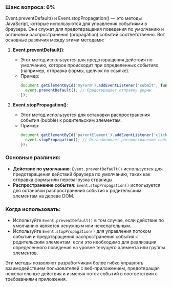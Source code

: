 ### Шанс вопроса: 6%

Event.preventDefault() и Event.stopPropagation() — это методы JavaScript, которые используются для управления событиями в браузере. Они служат для предотвращения поведения по умолчанию и остановки распространения (propagation) событий соответственно. Вот основные различия между этими методами:

1. **Event.preventDefault()**:
   - Этот метод используется для предотвращения действия по умолчанию, которое происходит при определенных событиях (например, отправка формы, щелчок по ссылке).
   - Пример:
     ```javascript
     document.getElementById('myForm').addEventListener('submit', function(event) {
       event.preventDefault(); // Предотвращает отправку формы
     });
     ```

2. **Event.stopPropagation()**:
   - Этот метод используется для остановки распространения события (bubble) к родительским элементам.
   - Пример:
     ```javascript
     document.getElementById('parentElement').addEventListener('click', function(event) {
       event.stopPropagation(); // Останавливает распространение события до родителя
     });
     ```

### Основные различия:
- **Действие по умолчанию**: `Event.preventDefault()` используется для предотвращения действий браузера по умолчанию, таких как отправка формы или перезагрузка страницы.
- **Распространение события**: `Event.stopPropagation()` используется для остановки распространения события к родительским элементам на дереве DOM.

### Когда использовать:
- Используйте `Event.preventDefault()` в том случае, если действие по умолчанию является ненужным или нежелательным.
- Используйте `Event.stopPropagation()` для управления потоком событий и предотвращения распространения события к родительским элементам, если это необходимо для реализации определенного поведения на уровне текущего элемента или группы элементов.

Эти методы позволяют разработчикам более гибко управлять взаимодействием пользователей с веб-приложением, предотвращая нежелательные действия и изменяя поток событий в соответствии с требованиями приложения.